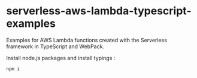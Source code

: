 # serverless-aws-lambda-typescript-examples
Examples for AWS Lambda functions created with the Serverless framework in TypeScript and WebPack.

Install node.js packages and install typings :
```bash
npm i
```
